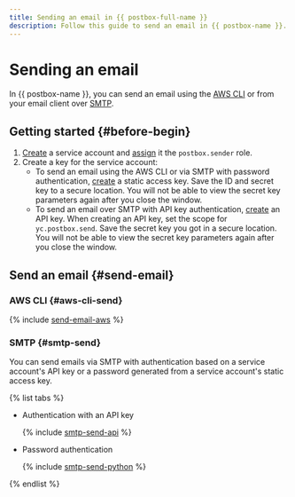 ```yaml
---
title: Sending an email in {{ postbox-full-name }}
description: Follow this guide to send an email in {{ postbox-name }}.
---
```


# Sending an email

In {{ postbox-name }}, you can send an email using the [AWS CLI](#aws-cli-send) or from your email client over [SMTP](#smtp-send).


## Getting started {#before-begin}

1. [Create](../../iam/operations/sa/create.md) a service account and [assign](../../iam/operations/sa/assign-role-for-sa.md) it the `postbox.sender` role.
1. Create a key for the service account:
   * To send an email using the AWS CLI or via SMTP with password authentication, [create](../../iam/operations/sa/create-access-key.md) a static access key. Save the ID and secret key to a secure location. You will not be able to view the secret key parameters again after you close the window.
   * To send an email over SMTP with API key authentication, [create](../../iam/operations/api-key/create.md) an API key. When creating an API key, set the scope for `yc.postbox.send`. Save the secret key you got in a secure location. You will not be able to view the secret key parameters again after you close the window.

## Send an email {#send-email}

### AWS CLI {#aws-cli-send}

{% include [send-email-aws](../../_includes/postbox/send-email-aws.md) %}

### SMTP {#smtp-send}

You can send emails via SMTP with authentication based on a service account's API key or a password generated from a service account's static access key.

{% list tabs %}

- Authentication with an API key

  {% include [smtp-send-api](../../_includes/postbox/smtp-send-api.md) %}

- Password authentication

  {% include [smtp-send-python](../../_includes/postbox/smtp-send-python.md) %}

{% endlist %}